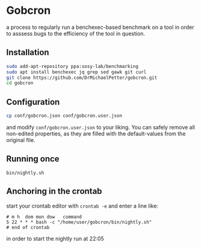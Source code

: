 # Gobcron

a process to regularly run a benchexec-based benchmark on a tool in order to asssess bugs to the efficiency of the tool in question. 


## Installation
```bash
sudo add-apt-repository ppa:sosy-lab/benchmarking
sudo apt install benchexec jq grep sed gawk git curl
git clone https://github.com/DrMichaelPetter/gobcron.git
cd gobcron
```

## Configuration
```bash
cp conf/gobcron.json conf/gobcron.user.json
```
and modify ```conf/gobcron.user.json``` to your liking. You can safely remove all non-edited properties, as they are filled with the default-values from the original file.

## Running once
```
bin/nightly.sh
```

## Anchoring in the crontab
start your crontab editor with ```crontab -e``` and enter a line like:
```
# m h  dom mon dow   command
5 22 * * * bash -c "/home/user/gobcron/bin/nightly.sh"
# end of crontab

```
in order to start the nightly run at 22:05
